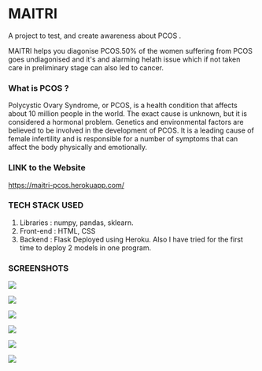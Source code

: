 # MAITRI
A project to test, and create awareness about PCOS .

MAITRI helps you diagonise PCOS.50% of the women suffering from PCOS goes undiagonised and it's and alarming helath issue which if not taken care in preliminary stage can also led to cancer.

### What is PCOS ?
Polycystic Ovary Syndrome, or PCOS, is a health condition that affects about 10 million people in the world. The exact cause is unknown, but it is considered a hormonal problem. Genetics and environmental factors are believed to be involved in the development of PCOS. It is a leading cause of female infertility and is responsible for a number of symptoms that can affect the body physically and emotionally.

### LINK to the Website
https://maitri-pcos.herokuapp.com/

### TECH STACK USED
1. Libraries : numpy, pandas, sklearn.
2. Front-end : HTML, CSS
3. Backend : Flask
Deployed using Heroku.
Also I have tried for the first time to deploy 2 models in one program.

### SCREENSHOTS

![](q1.PNG)

![](q2.PNG)

![](q3.PNG)

![](q4.PNG)

![](q5.PNG)

![](q6.PNG)

